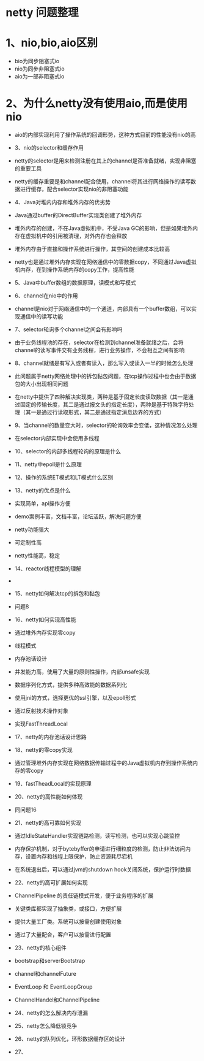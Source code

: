 # netty 问题整理
 # 1、nio,bio,aio区别
  - bio为同步阻塞式io
  - nio为同步非阻塞式io
  - aio为一部非阻塞式io
 # 2、为什么netty没有使用aio,而是使用nio
  - aio的内部实现利用了操作系统的回调形势，这种方式目前的性能没有nio的高
 - 3、nio的selector和缓存作用
  - netty的selector是用来检测注册在其上的channel是否准备就绪，实现非阻塞的重要工具
  - netty的缓存重要是和channel配合使用，channel将其进行网络操作的读写数据进行缓存，配合selector实现nio的非阻塞功能
 - 4、Java对堆内内存和堆外内存的优劣势
  - Java通过buffer的DirectBuffer实现类创建了堆外内存
  - 堆外内存的创建，不在Java虚拟机中，不受Java GC的影响，但是如果堆外内存在虚拟机中的引用被清理，对外内存也会释放
  - 堆外内存由于直接和操作系统进行操作，其空间的创建成本比较高
  - netty也是通过堆外内存实现在网络通信中的零数据copy，不同通过Java虚拟机内存，在到操作系统内存的copy工作，提高性能
 - 5、Java中buffer数组的数据原理，读模式和写模式
 - 6、channel在nio中的作用
  - channel是nio对于网络通信中的一个通道，内部具有一个buffer数组，可以实现通信中的读写功能
 - 7、selector轮询多个channel之间会有影响吗
  - 由于业务线程池的存在，selector在检测到channel准备就绪之后，会将channel的读写事件交有业务线程，进行业务操作，不会相互之间有影响
 - 8、channel就绪是有写入或者有读入，那么写入或读入一半的时候怎么处理
  - 此问题属于netty网络处理中的拆包黏包问题，在tcp操作过程中也会由于数据包的大小出现相同问题
  - 在netty中提供了四种解决实现类，两种是基于固定长度读取数据（其一是通过固定的传输长度，其二是通过报文头的指定长度），两种是基于特殊字符处理（其一是通过行读取形式，其二是通过指定消息边界的方式）
 - 9、当channel的数量变大时，selector的轮询效率会变低，这种情况怎么处理
  - 在selector内部实现中会使用多线程
 - 10、selector的内部多线程轮询的原理是什么
 - 11、netty中epoll是什么原理

 - 12、操作的系统ET模式和LT模式什么区别

 - 13、netty的优点是什么
  - 实现简单，api操作方便
  - demo案例丰富，文档丰富，论坛活跃，解决问题方便
  - netty功能强大
  - 可定制性高
  - netty性能高，稳定
 - 14、reactor线程模型的理解
  -
 - 15、netty如何解决tcp的拆包和黏包
  - 问题8
 - 16、netty如何实现高性能
  - 通过堆外内存实现零copy
  - 线程模式
  - 内存池话设计
  - 并发能力高，使用了大量的原则性操作，内部unsafe实现
  - 数据序列化方式，提供多种高效能的数据系列化
  - 使用jni的方式，选择更优的ssl引擎，以及epoll形式
  - 通过反射技术操作对象
  - 实现FastThreadLocal
 - 17、netty的内存池话设计思路
 - 18、netty的零copy实现
  - 通过管理堆外内存实现在网络数据传输过程中的Java虚拟机内存到操作系统内存的零copy
 - 19、fastTheadLocal的实现原理

 - 20、netty的高性能如何体现
  - 同问题16
 - 21、netty的高可靠如何实现
  - 通过IdleStateHandler实现链路检测，读写检测，也可以实现心跳监控
  - 内存保护机制，对于bytebyffer的申请进行细粒度的检测，防止非法访问内存，设置内存和线程上限保护，防止资源耗尽宕机
  - 在系统退出后，可以通过jvm的shutdown hook关闭系统，保护运行时数据
 - 22、netty的高可扩展如何实现
  - ChannelPipeline 的责任链模式开发，便于业务程序的扩展
  - 关键类库都实现了抽象类，或接口，方便扩展
  - 提供大量工厂类。系统可以按需创建使用对象
  - 通过了大量配合，客户可以按需进行配置
 - 23、netty的核心组件
  - bootstrap和serverBootstrap
  - channel和channelFuture
  - EventLoop 和 EventLoopGroup
  - ChannelHandel和ChannelPipeline
 - 24、netty的怎么解决内存泄漏
 - 25、netty怎么降低锁竞争
 - 26、netty的队列优化，环形数据缓存区的设计
 - 27、
